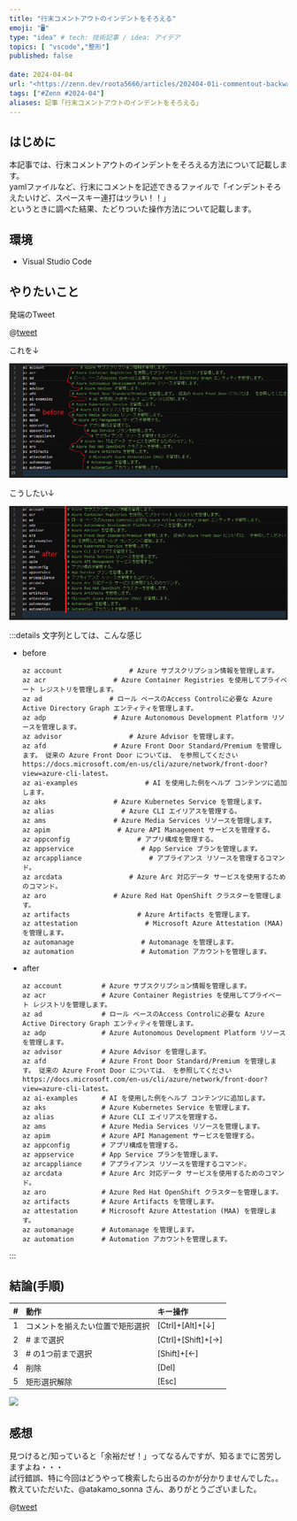 ```yaml
---
title: "行末コメントアウトのインデントをそろえる"
emoji: "🖥️"
type: "idea" # tech: 技術記事 / idea: アイデア
topics: [ "vscode","整形"]
published: false

date: 2024-04-04
url: "<https://zenn.dev/roota5666/articles/202404-01i-commentout-backward-formatting>"
tags: ["#Zenn #2024-04"]
aliases: 記事「行末コメントアウトのインデントをそろえる」
---
```


## はじめに

本記事では、行末コメントアウトのインデントをそろえる方法について記載します。  
yamlファイルなど、行末にコメントを記述できるファイルで「インデントそろえたいけど、スペースキー連打はツラい！！」  
というときに調べた結果、たどりついた操作方法について記載します。

## 環境

- Visual Studio Code

## やりたいこと

発端のTweet

@[tweet](https://twitter.com/roota5666/status/1651568805838192640?s=20)

これを↓

![](/images/202404-01i-commentout-backward-formatting/202404-01i-commentout-backward-formatting_001_before.png)

こうしたい↓

![](/images/202404-01i-commentout-backward-formatting/202404-01i-commentout-backward-formatting_002_after.png)

:::details 文字列としては、こんな感じ

- before

  ```text
  az account                 # Azure サブスクリプション情報を管理します。
  az acr                 # Azure Container Registries を使用してプライベート レジストリを管理します。
  az ad                 # ロール ベースのAccess Controlに必要な Azure Active Directory Graph エンティティを管理します。
  az adp                 # Azure Autonomous Development Platform リソースを管理します。
  az advisor                 # Azure Advisor を管理します。
  az afd                 # Azure Front Door Standard/Premium を管理します。 従来の Azure Front Door については、 を参照してください https://docs.microsoft.com/en-us/cli/azure/network/front-door?view=azure-cli-latest。
  az ai-examples                 # AI を使用した例をヘルプ コンテンツに追加します。
  az aks                 # Azure Kubernetes Service を管理します。
  az alias                 # Azure CLI エイリアスを管理する。
  az ams                 # Azure Media Services リソースを管理します。
  az apim                 # Azure API Management サービスを管理する。
  az appconfig                 # アプリ構成を管理する。
  az appservice                 # App Service プランを管理します。
  az arcappliance                 # アプライアンス リソースを管理するコマンド。
  az arcdata                 # Azure Arc 対応データ サービスを使用するためのコマンド。
  az aro                 # Azure Red Hat OpenShift クラスターを管理します。
  az artifacts                 # Azure Artifacts を管理します。
  az attestation                 # Microsoft Azure Attestation (MAA) を管理します。
  az automanage                 # Automanage を管理します。
  az automation                 # Automation アカウントを管理します。
  ```

- after

  ```text
  az account          # Azure サブスクリプション情報を管理します。
  az acr              # Azure Container Registries を使用してプライベート レジストリを管理します。
  az ad               # ロール ベースのAccess Controlに必要な Azure Active Directory Graph エンティティを管理します。
  az adp              # Azure Autonomous Development Platform リソースを管理します。
  az advisor          # Azure Advisor を管理します。
  az afd              # Azure Front Door Standard/Premium を管理します。 従来の Azure Front Door については、 を参照してください https://docs.microsoft.com/en-us/cli/azure/network/front-door?view=azure-cli-latest。
  az ai-examples      # AI を使用した例をヘルプ コンテンツに追加します。
  az aks              # Azure Kubernetes Service を管理します。
  az alias            # Azure CLI エイリアスを管理する。
  az ams              # Azure Media Services リソースを管理します。
  az apim             # Azure API Management サービスを管理する。
  az appconfig        # アプリ構成を管理する。
  az appservice       # App Service プランを管理します。
  az arcappliance     # アプライアンス リソースを管理するコマンド。
  az arcdata          # Azure Arc 対応データ サービスを使用するためのコマンド。
  az aro              # Azure Red Hat OpenShift クラスターを管理します。
  az artifacts        # Azure Artifacts を管理します。
  az attestation      # Microsoft Azure Attestation (MAA) を管理します。
  az automanage       # Automanage を管理します。
  az automation       # Automation アカウントを管理します。
  ```

:::

## 結論(手順)

| #   | 動作                             | キー操作           |
| :-- | :------------------------------- | :----------------- |
| 1   | コメントを揃えたい位置で矩形選択 | [Ctrl]+[Alt]+[↓]   |
| 2   | # まで選択                       | [Ctrl]+[Shift]+[→] |
| 3   | # の1つ前まで選択                | [Shift]+[←]        |
| 4   | 削除                             | [Del]              |
| 5   | 矩形選択解除                     | [Esc]              |

![](/images/202404-01i-commentout-backward-formatting/202404-01i-commentout-backward-formatting_003_before.gif)

## 感想

見つけると/知っていると「余裕だぜ！」ってなるんですが、知るまでに苦労しますよね・・・  
試行錯誤、特に今回はどうやって検索したら出るのかが分かりませんでした。。  
教えていただいた、@atakamo_sonna さん、ありがとうございました。

@[tweet](https://twitter.com/atakamo_sonna/status/1651623166656266240?s=20)
